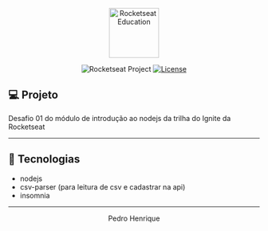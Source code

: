 <p align="center">
  <img alt="Rocketseat Education" src="https://avatars.githubusercontent.com/u/69590972?s=200&v=4" width="100px" />
</p>

<p align="center">
  <img src="https://img.shields.io/static/v1?label=Rocketseat&message=Education&color=8257e5&labelColor=202024" alt="Rocketseat Project" />
  <a href="LICENSE"><img  src="https://img.shields.io/static/v1?label=License&message=MIT&color=8257e5&labelColor=202024" alt="License"></a>
</p>


## 💻 Projeto

Desafio 01 do módulo de introdução ao nodejs da trilha do Ignite da Rocketseat 

---

## 🧠 Tecnologias

- nodejs
- csv-parser (para leitura de csv e cadastrar na api)
- insomnia

---

<p align="center">
  Pedro Henrique 
</p>
